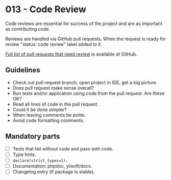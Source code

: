 # 013 - Code Review

Code reviews are essential for success of the project and are as important as contributing code.

Reviews are handled via GitHub pull requests. When the request is ready for review "status: code review" label
added to it.

[Full list of pull requests that need review](https://github.com/search?q=org%3Ayiisoft+label%3A"status%3Acode+review"&state=open&type=Issues)
is available at GitHub.

## Guidelines

- Check out pull request branch, open project in IDE, get a big picture.
- Does pull request make sense overall?
- Run tests and/or application using code from the pull request. Are these OK? 
- Read all lines of code in the pull request.
- Could it be done simpler?
- When leaving comments be polite.
- Avoid code formatting comments.

## Mandatory parts

- [ ] Tests that fail without code and pass with code.
- [ ] Type hints.
- [ ] `declare(strict_types=1)`.
- [ ] Documentation: phpdoc, yiisoft/docs.
- [ ] Changelog entry (if package is stable).
